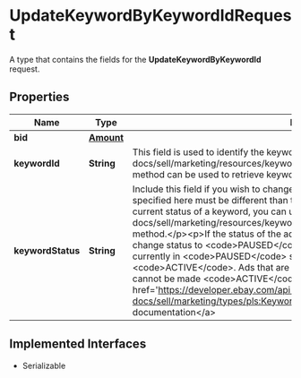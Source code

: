 

# UpdateKeywordByKeywordIdRequest

A type that contains the fields for the <b>UpdateKeywordByKeywordId</b> request.
## Properties

Name | Type | Description | Notes
------------ | ------------- | ------------- | -------------
**bid** | [**Amount**](Amount.md) |  |  [optional]
**keywordId** | **String** | This field is used to identify the keyword to be updated. The &lt;a href&#x3D;\&quot;/api-docs/sell/marketing/resources/keyword/methods/getKeyword\&quot;&gt;getKeyword&lt;/a&gt; method can be used to retrieve keywordId values. |  [optional]
**keywordStatus** | **String** | Include this field if you wish to change the status of the keyword. The status value specified here must be different than the keyword&#39;s current status. To confirm the current status of a keyword, you can use the &lt;a href&#x3D;\&quot;/api-docs/sell/marketing/resources/keyword/methods/getKeyword\&quot;&gt;getKeyword&lt;/a&gt; method.&lt;/p&gt;&lt;p&gt;If the status of the ad is currently &lt;code&gt;ACTIVE&lt;/code&gt;, you can change status to &lt;code&gt;PAUSED&lt;/code&gt; or &lt;code&gt;ARCHIVED&lt;/code&gt;. If ad group is currently in &lt;code&gt;PAUSED&lt;/code&gt; status, you can change the status back to &lt;code&gt;ACTIVE&lt;/code&gt;. Ads that are currently in &lt;code&gt;ARCHIVED&lt;/code&gt; status cannot be made &lt;code&gt;ACTIVE&lt;/code&gt; again. For implementation help, refer to &lt;a href&#x3D;&#39;https://developer.ebay.com/api-docs/sell/marketing/types/pls:KeywordStatusEnum&#39;&gt;eBay API documentation&lt;/a&gt; |  [optional]


## Implemented Interfaces

* Serializable


